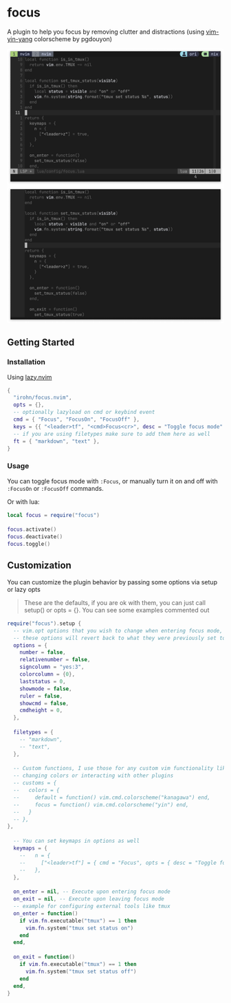 # focus
A plugin to help you focus by removing clutter and distractions (using [vim-yin-yang](https://github.com/pgdouyon/vim-yin-yang) colorscheme by pgdouyon)

![before](https://raw.githubusercontent.com/irohn/focus.nvim/refs/heads/master/images/before.png)
![after](https://raw.githubusercontent.com/irohn/focus.nvim/refs/heads/master/images/after.png)

## Getting Started

### Installation

Using [lazy.nvim](https://github.com/folke/lazy.nvim)
```lua
{
  "irohn/focus.nvim",
  opts = {},
  -- optionally lazyload on cmd or keybind event
  cmd = { "Focus", "FocusOn", "FocusOff" },
  keys = {{ "<leader>tf", "<cmd>Focus<cr>", desc = "Toggle focus mode" }},
  -- if you are using filetypes make sure to add them here as well
  ft = { "markdown", "text" },
}
```

### Usage

You can toggle focus mode with `:Focus`, or manually turn it on and off with
`:FocusOn` or `:FocusOff` commands.

Or with lua:
```lua
local focus = require("focus")

focus.activate()
focus.deactivate()
focus.toggle()
```

## Customization

You can customize the plugin behavior by passing some options via setup or lazy opts
> These are the defaults, if you are ok with them, you can just call setup() or opts = {}.
> You can see some examples commented out
```lua
require("focus").setup {
  -- vim.opt options that you wish to change when entering focus mode,
  -- these options will revert back to what they were previously set to.
  options = {
    number = false,
    relativenumber = false,
    signcolumn = "yes:3",
    colorcolumn = {0},
    laststatus = 0,
    showmode = false,
    ruler = false,
    showcmd = false,
    cmdheight = 0,
  },

  filetypes = {
    -- "markdown",
    -- "text",
  },

  -- Custom functions, I use those for any custom vim functionality like
  -- changing colors or interacting with other plugins
  -- customs = {
  --   colors = {
  --     default = function() vim.cmd.colorscheme("kanagawa") end,
  --     focus = function() vim.cmd.colorscheme("yin") end,
  --   }
  -- },
},

  -- You can set keymaps in options as well
  keymaps = {
    --   n = {
    --     ["<leader>tf"] = { cmd = "Focus", opts = { desc = "Toggle focus mode" } },
    --   },
  },

  on_enter = nil, -- Execute upon entering focus mode
  on_exit = nil, -- Execute upon leaving focus mode
  -- example for configuring external tools like tmux
  on_enter = function()
    if vim.fn.executable("tmux") == 1 then
      vim.fn.system("tmux set status on")
    end
  end,

  on_exit = function()
    if vim.fn.executable("tmux") == 1 then
      vim.fn.system("tmux set status off")
    end
  end,
}
```
